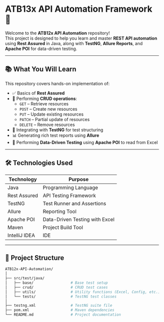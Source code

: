 # ATB13x API Automation Framework 🚀

Welcome to the **ATB12x API Automation** repository!  
This project is designed to help you learn and master **REST API automation** using **Rest Assured** in Java, along with **TestNG**, **Allure Reports**, and **Apache POI** for data-driven testing.

---

## 📚 What You Will Learn

This repository covers hands-on implementation of:

- ✅ Basics of **Rest Assured**
- 📡 Performing **CRUD operations**:
    - `GET` – Retrieve resources
    - `POST` – Create new resources
    - `PUT` – Update existing resources
    - `PATCH` – Partial update of resources
    - `DELETE` – Remove resources
- 🧪 Integrating with **TestNG** for test structuring
- 📊 Generating rich test reports using **Allure**
- 📂 Performing **Data-Driven Testing** using **Apache POI** to read from Excel

---

## 🛠️ Technologies Used

| Technology     | Purpose                        |
|----------------|--------------------------------|
| Java           | Programming Language           |
| Rest Assured   | API Testing Framework          |
| TestNG         | Test Runner and Assertions     |
| Allure         | Reporting Tool                 |
| Apache POI     | Data-Driven Testing with Excel |
| Maven          | Project Build Tool             |
| IntelliJ IDEA  | IDE                            |

---

## 📁 Project Structure

```bash
ATB12x-API-Automation/
│
├── src/test/java/
│   ├── base/                 # Base test setup
│   ├── crud/                 # CRUD test cases
│   ├── utils/                # Utility functions (Excel, Config, etc.)
│   └── tests/                # TestNG test classes
│
├── testng.xml                # TestNG suite file
├── pom.xml                   # Maven dependencies
└── README.md                 # Project documentation
